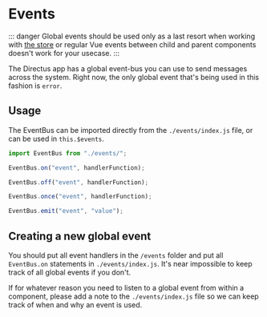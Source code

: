 # Events

::: danger
Global events should be used only as a last resort when working with [the store](./store.md) or regular Vue events between child and parent components doesn't work for your usecase.
:::

The Directus app has a global event-bus you can use to send messages across the system. Right now, the only global event that's being used in this fashion is `error`.

## Usage

The EventBus can be imported directly from the `./events/index.js` file, or can be used in `this.$events`.

```js
import EventBus from "./events/";

EventBus.on("event", handlerFunction);

EventBus.off("event", handlerFunction);

EventBus.once("event", handlerFunction);

EventBus.emit("event", "value");
```

## Creating a new global event

You should put all event handlers in the `/events` folder and put all `EventBus.on` statements in `./events/index.js`. It's near impossible to keep track of all global events if you don't.

If for whatever reason you need to listen to a global event from within a component, please add a note to the `./events/index.js` file so we can keep track of when and why an event is used.
